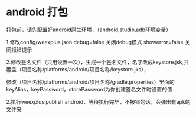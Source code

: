# android 打包

打包前，请先配置好android原生环境，（android,studio,adb环境变量）

1.修改config/weexplus.json debug=false  关闭debug模式  showerror=false 关闭报错提示

 2.修改签名文件（只用设置一次），生成一个签名文件，名字改成keystore.jsk,并覆盖（项目名称/platforms/android/项目名称/keystore.jks），

修改（项目名称/platforms/android/项目名称/gradle.properties）里面的keyAlias，keyPassword，storePassword为你创建签名文件时设置的值

2.执行weexplus publish android，等待执行完毕，不报错的话，会弹出有apk的文件夹

